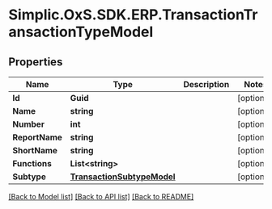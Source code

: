 # Simplic.OxS.SDK.ERP.TransactionTransactionTypeModel

## Properties

Name | Type | Description | Notes
------------ | ------------- | ------------- | -------------
**Id** | **Guid** |  | [optional] 
**Name** | **string** |  | [optional] 
**Number** | **int** |  | [optional] 
**ReportName** | **string** |  | [optional] 
**ShortName** | **string** |  | [optional] 
**Functions** | **List&lt;string&gt;** |  | [optional] 
**Subtype** | [**TransactionSubtypeModel**](TransactionSubtypeModel.md) |  | [optional] 

[[Back to Model list]](../README.md#documentation-for-models) [[Back to API list]](../README.md#documentation-for-api-endpoints) [[Back to README]](../README.md)

